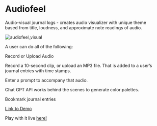 # Audiofeel

Audio-visual journal logs - creates audio visualizer with unique theme based from title, loudness, and approximate note readings of audio.


![audiofeel_visual](https://github.com/ghobbs03/song_visualizer/assets/35367152/89aa4f77-ffd3-4155-bcd4-96d93130369e)

A user can do all of the following:

Record or Upload Audio

Record a 10-second clip, or upload an MP3 file. That is added to a user’s journal entries with time stamps.

Enter a prompt to accompany that audio.

Chat GPT API works behind the scenes to generate color palettes.

Bookmark journal entries

[Link to Demo](https://drive.google.com/file/d/1ze-LyNpez8CxH6UAGrW_qEPT4tVkicr2/view)

Play with it live [here!](https://audiofeel.onrender.com/)
